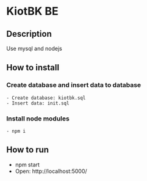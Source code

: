 # KiotBK BE

## Description
  Use mysql and nodejs
## How to install
  ### Create database and insert data to database
    - Create database: kiotbk.sql
    - Insert data: init.sql
  ### Install node modules
    - npm i
## How to run
  - npm start
  - Open: http://localhost:5000/
